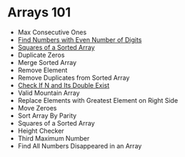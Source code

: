# Arrays 101

- Max Consecutive Ones
- [Find Numbers with Even Number of Digits](https://github.com/ceezyyy/LeetCode-daily/blob/master/Explore/Arrays101/code/array101/src/FindNumberswithEvenNumberofDigits/FindNumberswithEvenNumberofDigits.md)
- [Squares of a Sorted Array](https://github.com/ceezyyy/LeetCode-daily/blob/master/Explore/Arrays101/code/array101/src/SquaresofaSortedArray/SquaresofaSortedArray.md)
- Duplicate Zeros
- Merge Sorted Array
- Remove Element
- Remove Duplicates from Sorted Array
- [Check If N and Its Double Exist](https://github.com/ceezyyy/LeetCode-daily/blob/master/Explore/Arrays101/code/array101/src/CheckIfNandItsDoubleExist/CheckIfNandItsDoubleExist.md)
- Valid Mountain Array
- Replace Elements with Greatest Element on Right Side
- Move Zeroes
- Sort Array By Parity
- Squares of a Sorted Array
- Height Checker
- Third Maximum Number
- Find All Numbers Disappeared in an Array
